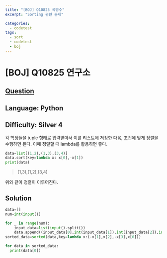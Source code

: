 ```yaml
---
title: "[BOJ] Q10825 국영수"
excerpt: "Sorting 관련 문제"

categories:
  - codetest
tags:
  - sort
  - codetest
  - boj
---
```

# [BOJ] Q10825 연구소
## [Question](https://www.acmicpc.net/problem/10825)
## Language: Python
## Difficulty: Silver 4

각 학생들을 tuple 형태로 입력받아서 이를 리스트에 저장한 다음, 조건에 맞게 정렬을 수행하면 된다.
이때 정렬할 때 lambda를 활용하면 좋다.

```python
data=list[(1,2),(1,3),(3,4)]
data.sort(key=lambda x: x[0],-x[1])
print(data)
```
> (1,3),(1,2),(3,4)

위와 같이 정렬이 이루어진다.

## Solution 

```python
data=[]
num=int(input())

for _ in range(num):
    input_data=list(input().split())
    data.append((input_data[0],int(input_data[1]),int(input_data[2]),int(input_data[3])))
sorted_data=sorted(data,key=lambda x:(-x[1],x[2],-x[3],x[0]))

for data in sorted_data:
  print(data[0])
```

